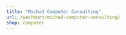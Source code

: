 ```yaml
---
title: "Michad Computer Consulting"
url: /washburn/michad-computer-consulting/
shop: computer
---
```

